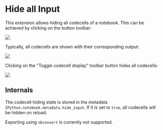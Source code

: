 Hide all Input
==============
This extension allows hiding all codecells of a notebook. This can be achieved by clicking on the button toolbar:

![](icon.png)

Typically, all codecells are shown with their corresponding output:

![](hide_input_all_show.png)

Clicking on the "Toggle codecell display" toolbar button hides all codecells:

![](hide_input_all_hide.png)


Internals
---------

The codecell hiding state is stored in the metadata `IPython.notebook.metadata.hide_input`.
If it is set to `true`, all codecells will be hidden on reload.

Exporting using `nbconvert` is currently not supported.
 